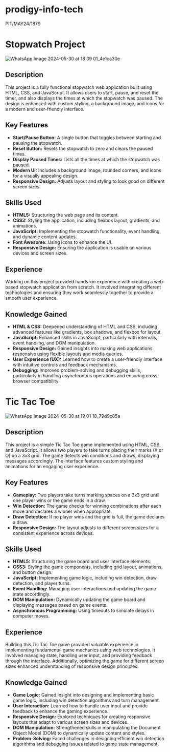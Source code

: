 # prodigy-info-tech
PIT/MAY24/1879
<h1>Stopwatch Project</h1>

![WhatsApp Image 2024-05-30 at 18 39 01_4e1ca30e](https://github.com/chandrikaamara/prodigy-info-tech/assets/168979438/5d67e302-1b07-42af-b82b-bb0eac6d578d)

## Description
This project is a fully functional stopwatch web application built using HTML, CSS, and JavaScript. It allows users to start, pause, and reset the timer, and also displays the times at which the stopwatch was paused. The design is enhanced with custom styling, a background image, and icons for a modern and user-friendly interface.

## Key Features
- **Start/Pause Button:** A single button that toggles between starting and pausing the stopwatch.
- **Reset Button:** Resets the stopwatch to zero and clears the paused times.
- **Display Paused Times:** Lists all the times at which the stopwatch was paused.
- **Modern UI:** Includes a background image, rounded corners, and icons for a visually appealing design.
- **Responsive Design:** Adjusts layout and styling to look good on different screen sizes.

## Skills Used
- **HTML5:** Structuring the web page and its content.
- **CSS3:** Styling the application, including flexbox layout, gradients, and animations.
- **JavaScript:** Implementing the stopwatch functionality, event handling, and dynamic content updates.
- **Font Awesome:** Using icons to enhance the UI.
- **Responsive Design:** Ensuring the application is usable on various devices and screen sizes.

## Experience
Working on this project provided hands-on experience with creating a web-based stopwatch application from scratch. It involved integrating different technologies and ensuring they work seamlessly together to provide a smooth user experience.

## Knowledge Gained
- **HTML & CSS:** Deepened understanding of HTML and CSS, including advanced features like gradients, box shadows, and flexbox for layout.
- **JavaScript:** Enhanced skills in JavaScript, particularly with intervals, event handling, and DOM manipulation.
- **Responsive Design:** Gained insights into making web applications responsive using flexible layouts and media queries.
- **User Experience (UX):** Learned how to create a user-friendly interface with intuitive controls and feedback mechanisms.
- **Debugging:** Improved problem-solving and debugging skills, particularly in handling asynchronous operations and ensuring cross-browser compatibility.

<h1>Tic Tac Toe</h1>

![WhatsApp Image 2024-05-30 at 19 01 18_79d9c85a](https://github.com/chandrikaamara/prodigy-info-tech/assets/168979438/2f184e26-8af8-420b-8c4b-0b6e2d7e5258)


## Description
This project is a simple Tic Tac Toe game implemented using HTML, CSS, and JavaScript. It allows two players to take turns placing their marks (X or O) on a 3x3 grid. The game detects win conditions and draws, displaying messages accordingly. The interface features custom styling and animations for an engaging user experience.

## Key Features
- **Gameplay:** Two players take turns marking spaces on a 3x3 grid until one player wins or the game ends in a draw.
- **Win Detection:** The game checks for winning combinations after each move and declares a winner when appropriate.
- **Draw Detection:** If no player wins and the grid is full, the game declares a draw.
- **Responsive Design:** The layout adjusts to different screen sizes for a consistent experience across devices.

## Skills Used
- **HTML5:** Structuring the game board and user interface elements.
- **CSS3:** Styling the game components, including grid layout, animations, and button design.
- **JavaScript:** Implementing game logic, including win detection, draw detection, and player turns.
- **Event Handling:** Managing user interactions and updating the game state accordingly.
- **DOM Manipulation:** Dynamically updating the game board and displaying messages based on game events.
- **Asynchronous Programming:** Using timeouts to simulate delays in computer moves.

## Experience
Building this Tic Tac Toe game provided valuable experience in implementing fundamental game mechanics using web technologies. It involved managing state, handling user input, and providing feedback through the interface. Additionally, optimizing the game for different screen sizes enhanced understanding of responsive design principles.

## Knowledge Gained
- **Game Logic:** Gained insight into designing and implementing basic game logic, including win detection algorithms and turn management.
- **User Interaction:** Learned how to handle user input and provide feedback to enhance the gaming experience.
- **Responsive Design:** Explored techniques for creating responsive layouts that adapt to various screen sizes and devices.
- **DOM Manipulation:** Strengthened skills in manipulating the Document Object Model (DOM) to dynamically update content and styles.
- **Problem-Solving:** Faced challenges in designing efficient win detection algorithms and debugging issues related to game state management.
